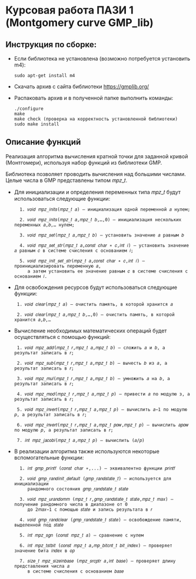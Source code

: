 # Курсовая работа ПАЗИ 1 (Montgomery curve GMP_lib)

## Инструкция по сборке: 
* Если библиотека не установлена (возможно потребуется установить m4):

      sudo apt-get install m4
                        
* Скачать архив с сайта библиотеки https://gmplib.org/
* Распаковать архив и в полученной папке выполнить команды:

      ./configure
      make
      make check (проверка на корректность установленной библиотеки)
      sudo make install
## Описание функций
Реализация алгоритма вычисления кратной точки для заданной кривой (Монтгомери), используя набор функций из библиотеки GMP.

Библиотека позволяет проводить вычисления над большими числами. Целые числа в GMP представлены типом 𝑚𝑝𝑧_𝑡.

* Для инициализации и определения переменных типа 𝑚𝑝𝑧_𝑡 будут использоваться следующие функции:

        1. 𝑣𝑜𝑖𝑑 𝑚𝑝𝑧_𝑖𝑛𝑖𝑡𝑠(𝑚𝑝𝑧_𝑡 𝑎) – инициализация одной переменной 𝑎 нулем;

        2. 𝑣𝑜𝑖𝑑 𝑚𝑝𝑧_𝑖𝑛𝑖𝑡𝑠(𝑚𝑝𝑧_𝑡 𝑎,𝑚𝑝𝑧_𝑡 𝑏,…,0) – инициализация нескольких переменных 𝑎,𝑏,… нулем;

        3. 𝑣𝑜𝑖𝑑 𝑚𝑝𝑧_𝑠𝑒𝑡(𝑚𝑝𝑧_𝑡 𝑎,𝑚𝑝𝑧_𝑡 𝑏) – установить значение 𝑎 равным 𝑏

        4. 𝑣𝑜𝑖𝑑 𝑚𝑝𝑧_𝑠𝑒𝑡_𝑠𝑡𝑟(𝑚𝑝𝑧_𝑡 𝑎,𝑐𝑜𝑛𝑠𝑡 𝑐ℎ𝑎𝑟 ∗ 𝑐,𝑖𝑛𝑡 𝑖) – установить значение 𝑎 равным 𝑐 в системе счисления с основанием 𝑖;

        5. 𝑣𝑜𝑖𝑑 𝑚𝑝𝑧_𝑖𝑛𝑖𝑡_𝑠𝑒𝑡_𝑠𝑡𝑟(𝑚𝑝𝑧_𝑡 𝑎,𝑐𝑜𝑛𝑠𝑡 𝑐ℎ𝑎𝑟 ∗ 𝑐,𝑖𝑛𝑡 𝑖) – проинициализировать переменную 𝑎, 
           а затем установить ее значение равным 𝑐 в системе счисления с основанием 𝑖.
           
 * Для освобождения ресурсов будут использоваться следующие функции:
 
        1. 𝑣𝑜𝑖𝑑 𝑐𝑙𝑒𝑎𝑟(𝑚𝑝𝑧_𝑡 𝑎) – очистить память, в которой хранится 𝑎

        2. 𝑣𝑜𝑖𝑑 𝑐𝑙𝑒𝑎𝑟(𝑚𝑝𝑧_𝑡 𝑎,𝑚𝑝𝑧_𝑡 𝑏,…,0) – очистить память, в которой хранится 𝑎,𝑏,…
   
 * Вычисление необходимых математических операций будет осуществляться с помощью функций:
        
        1. 𝑣𝑜𝑖𝑑 𝑚𝑝𝑧_𝑎𝑑𝑑(𝑚𝑝𝑧_𝑡 𝑟,𝑚𝑝𝑧_𝑡 𝑎,𝑚𝑝𝑧_𝑡 𝑏) – сложить 𝑎 и 𝑏, а результат записать в 𝑟;

        2. 𝑣𝑜𝑖𝑑 𝑚𝑝𝑧_𝑠𝑢𝑏(𝑚𝑝𝑧_𝑡 𝑟,𝑚𝑝𝑧_𝑡 𝑎,𝑚𝑝𝑧_𝑡 𝑏) – вычесть 𝑏 из 𝑎, а результат записать в 𝑟;

        3. 𝑣𝑜𝑖𝑑 𝑚𝑝𝑧_𝑚𝑢𝑙(𝑚𝑝𝑧_𝑡 𝑟,𝑚𝑝𝑧_𝑡 𝑎,𝑚𝑝𝑧_𝑡 𝑏) – умножить 𝑎 на 𝑏, а результат записать в 𝑟;

        4. 𝑣𝑜𝑖𝑑 𝑚𝑝𝑧_𝑚𝑜𝑑(𝑚𝑝𝑧_𝑡 𝑟,𝑚𝑝𝑧_𝑡 𝑎,𝑚𝑝𝑧_𝑡 𝑝) – привести 𝑎 по модулю з, а результат записать в 𝑟;

        5. 𝑣𝑜𝑖𝑑 𝑚𝑝𝑧_𝑖𝑛𝑣𝑒𝑟𝑡(𝑚𝑝𝑧_𝑡 𝑟,𝑚𝑝𝑧_𝑡 𝑎,𝑚𝑝𝑧_𝑡 𝑝) – вычислить 𝑎−1 по модулю 𝑝, а результат записать в 𝑟;

        6. 𝑣𝑜𝑖𝑑 𝑚𝑝𝑧_𝑖𝑛𝑣𝑒𝑟𝑡(𝑚𝑝𝑧_𝑡 𝑟,𝑚𝑝𝑧_𝑡 𝑎,𝑚𝑝𝑧_𝑡 𝑝𝑜𝑤,𝑚𝑝𝑧_𝑡 𝑝) – вычислить 𝑎𝑝𝑜𝑤 по модулю 𝑝, а результат записать в 𝑟;

        7. 𝑖𝑛𝑡 𝑚𝑝𝑧_𝑗𝑎𝑐𝑜𝑏𝑖(𝑚𝑝𝑧_𝑡 𝑎,𝑚𝑝𝑧_𝑡 𝑝) – вычислить (𝑎/𝑝)
        
* В реализации алгоритма также используются некоторые вспомогательные функции:
        
        1. 𝑖𝑛𝑡 𝑔𝑚𝑝_𝑝𝑟𝑖𝑛𝑡𝑓 (𝑐𝑜𝑛𝑠𝑡 𝑐ℎ𝑎𝑟 ∗,...) – эквивалентно функции 𝑝𝑟𝑖𝑛𝑡𝑓

        2. 𝑣𝑜𝑖𝑑 𝑔𝑚𝑝_𝑟𝑎𝑛𝑑𝑖𝑛𝑖𝑡_𝑑𝑒𝑓𝑎𝑢𝑙𝑡 (𝑔𝑚𝑝_𝑟𝑎𝑛𝑑𝑠𝑡𝑎𝑡𝑒_𝑡) – используется для инициализации 
           рандомного состояния 𝑔𝑚𝑝_𝑟𝑎𝑛𝑑𝑠𝑡𝑎𝑡𝑒_𝑡 𝑠𝑡𝑎𝑡𝑒

        3. 𝑣𝑜𝑖𝑑 𝑚𝑝𝑧_𝑢𝑟𝑎𝑛𝑑𝑜𝑚𝑚 (𝑚𝑝𝑧_𝑡 𝑟,𝑔𝑚𝑝_𝑟𝑎𝑛𝑑𝑠𝑡𝑎𝑡𝑒_𝑡 𝑠𝑡𝑎𝑡𝑒,𝑚𝑝𝑧_𝑡 𝑚𝑎𝑥) – получение рандомного числа в диапазоне от 0 
           до 2𝑚𝑎𝑥−1 с помощью 𝑠𝑡𝑎𝑡𝑒 и запись результата в 𝑟

        4. 𝑣𝑜𝑖𝑑 𝑔𝑚𝑝_𝑟𝑎𝑛𝑑𝑐𝑙𝑒𝑎𝑟 (𝑔𝑚𝑝_𝑟𝑎𝑛𝑑𝑠𝑡𝑎𝑡𝑒_𝑡 𝑠𝑡𝑎𝑡𝑒) – освобождение памяти, выделенной под 𝑠𝑡𝑎𝑡𝑒

        5. 𝑖𝑛𝑡 𝑚𝑝𝑧_𝑠𝑔𝑛 (𝑐𝑜𝑛𝑠𝑡 𝑚𝑝𝑧_𝑡 𝑎) – сравнение с нулем

        6. 𝑖𝑛𝑡 𝑚𝑝𝑧_𝑡𝑠𝑡𝑏𝑖𝑡 (𝑐𝑜𝑛𝑠𝑡 𝑚𝑝𝑧_𝑡 𝑎,𝑚𝑝_𝑏𝑖𝑡𝑐𝑛𝑡_𝑡 𝑏𝑖𝑡_𝑖𝑛𝑑𝑒𝑥) – проверяет значение бита 𝑖𝑛𝑑𝑒𝑥 в 𝑜𝑝

        7. 𝑠𝑖𝑧𝑒_𝑡 𝑚𝑝𝑧_𝑠𝑖𝑧𝑒𝑖𝑛𝑏𝑎𝑠𝑒 (𝑚𝑝𝑧_𝑠𝑟𝑐𝑝𝑡𝑟 𝑎,𝑖𝑛𝑡 𝑏𝑎𝑠𝑒) – проверяет длину представления числа 𝑎
           в системе счисления с основанием 𝑏𝑎𝑠𝑒
